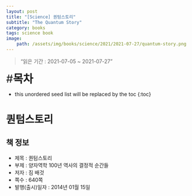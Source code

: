 ```yaml
---
layout: post
title: "[Science] 퀀텀스토리"
subtitle: "The Quantum Story"
category: books
tags: science book
image:
    path: /assets/img/books/science/2021/2021-07-27/quantum-story.png
---
```


> “읽은 기간 : 2021-07-05 ~ 2021-07-27”

<span style="font-size:30px;">\#**목차**</span>
* this unordered seed list will be replaced by the toc
{:toc}

# 퀀텀스토리

## 책 정보
- 제목 : 퀀텀스토리
- 부제 : 양자역학 100년 역사의 결정적 순간들
- 저자 : 짐 배것
- 쪽수 : 640쪽
- 발행(출시)일자 : 2014년 01월 15일